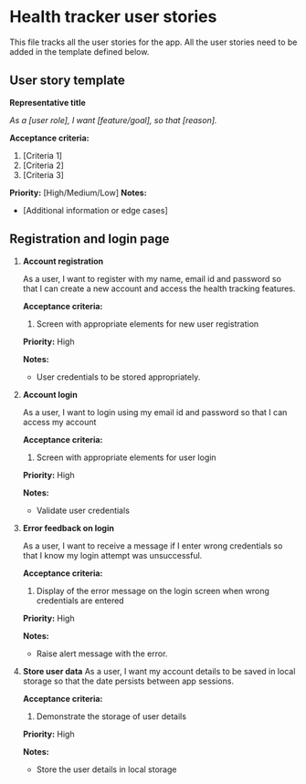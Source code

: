 # Health tracker user stories

This file tracks all the user stories for the app. All the user stories need to be added in the template defined below.

## User story template
**Representative title**

_As a [user role], I want [feature/goal], so that [reason]._

**Acceptance criteria:**
1. [Criteria 1]
2. [Criteria 2]
3. [Criteria 3]

**Priority:** [High/Medium/Low]
**Notes:**
  - [Additional information or edge cases] 


## Registration and login page
1.  **Account registration**

    As a user, I want to register with my name, email id and password so that I can create a new account and access the health tracking features.
    
    **Acceptance criteria:**
    1. Screen with appropriate elements for new user registration

    **Priority:** High

    **Notes:**
    - User credentials to be stored appropriately.

2.  **Account login**

    As a user, I want to login using my email id and password so that I can access my account

    **Acceptance criteria:**
    1. Screen with appropriate elements for user login

    **Priority:** High

    **Notes:**
    - Validate user credentials

3.  **Error feedback on login**

    As a user, I want to receive a message if I enter wrong credentials so that I know my login attempt was unsuccessful.

    **Acceptance criteria:**
    1. Display of the error message on the login screen when wrong credentials are entered

    **Priority:** High

    **Notes:**
    - Raise alert message with the error.

4. **Store user data**
   As a user, I want my account details to be saved in local storage so that the date persists between app sessions.

   **Acceptance criteria:**
   1. Demonstrate the storage of user details
  
   **Priority:** High

   **Notes:**
   - Store the user details in local storage
